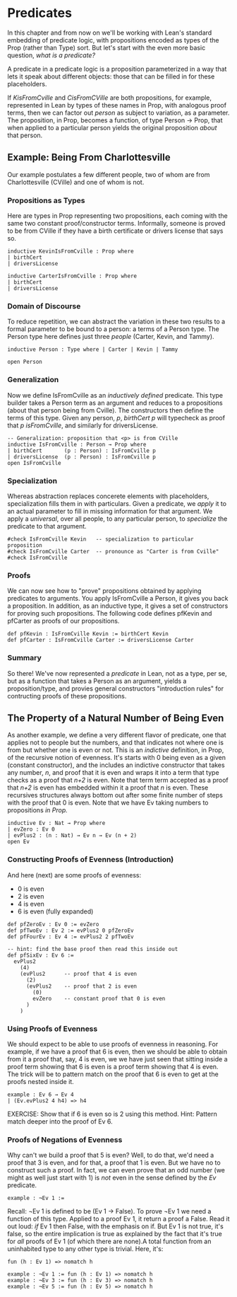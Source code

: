 # Predicates

<!-- toc -->

In this chapter and from now on we'll be working with Lean's
standard embedding of predicate logic, with propositions encoded
as types of the Prop (rather than Type) sort. But let's start with
the even more basic question, *what is a predicate?*

A predicate in a predicate logic is a proposition parameterized
in a way that lets it speak about different objects: those that
can be filled in for these placeholders.

If *KisFromCville* and *CisFromCVille* are both propositions, for
example, represented in Lean by types of these names in Prop, with
analogous proof terms, then we can factor out *person* as subject
to variation, as a parameter. The proposition, in Prop, becomes a
function, of type Person → Prop, that when applied to a particular
person yields the original proposition *about* that person.

## Example: Being From Charlottesville

Our example postulates a few different people, two of whom are
from Charlottesville (CVille) and one of whom is not.

### Propositions as Types

Here are types in Prop representing two propositions, each
coming with the same two constant proof/constructor terms.
Informally, someone is proved to be from CVille if they have
a birth certificate or drivers license that says so.

```lean
inductive KevinIsFromCville : Prop where
| birthCert
| driversLicense

inductive CarterIsFromCville : Prop where
| birthCert
| driversLicense
```

### Domain of Discourse

To reduce repetition, we can abstract the variation in
these two results to a formal parameter to be bound to a
person: a terms of a Person type. The Person type here
defines just three *people* (Carter, Kevin, and Tammy).

```lean
inductive Person : Type where | Carter | Kevin | Tammy

open Person
```

### Generalization

Now we define IsFromCville as an *inductively defined*
predicate. This type builder takes a Person term as an
argument and reduces to a propositions (about that person
being from Cville). The constructors then define the terms
of this type. Given any person, *p*, *birthCert p* will
typecheck as proof that *p isFromCville*, and similarly
for driversLicense.


```lean
-- Generalization: proposition that <p> is from CVille
inductive IsFromCville : Person → Prop where
| birthCert       (p : Person) : IsFromCville p
| driversLicense  (p : Person) : IsFromCville p
open IsFromCville
```

### Specialization

Whereas abstraction replaces concerete elements with placeholders,
specialization fills them in with particulars. Given a predicate,
we *apply* it to an actual parameter to fill in missing information
for that argument. We apply a *universal*, over all people, to any
particular person, to *specialize* the predicate to that argument.

```lean
#check IsFromCville Kevin   -- specialization to particular proposition
#check IsFromCville Carter  -- pronounce as "Carter is from Cville"
#check IsFromCville
```

### Proofs

We can now see how to "prove" propositions obtained by applying
predicates to arguments. You apply IsFromCville a Person, it gives
you back a proposition. In addition, as an inductive type, it gives
a set of constructors for proving such propositions. The following
code defines pfKevin and pfCarter as proofs of our propositions.
```lean
def pfKevin : IsFromCville Kevin := birthCert Kevin
def pfCarter : IsFromCville Carter := driversLicense Carter
```

### Summary
So there! We've now represented a *predicate* in Lean, not
as a type, per se, but as a function that takes a Person as
an argument, yields a proposition/type, and provies general
constructors "introduction rules" for contructing proofs of
these propositions.

## The Property of a Natural Number of Being Even

As another example, we define a very different flavor of
predicate, one that applies not to people but the numbers,
and that indicates not where one is from but whether one is
even or not. This is an *indictive* definition, in Prop, of
the recursive notion of evenness. It's starts with 0 being
even as a given (constant constructor), and the includes an
indictive constructor that takes any number, *n*, and proof
that it is even and wraps it into a term that type checks as
a proof that *n+2* is even. Note that term term accepted as
a proof that *n+2* is even has embedded within it a proof
that *n* is even. These recursives structures always bottom
out after some finite number of steps with the proof that 0
is even. Note that we have Ev taking numbers to propositions
*in Prop.*

```lean
inductive Ev : Nat → Prop where
| evZero : Ev 0
| evPlus2 : (n : Nat) → Ev n → Ev (n + 2)
open Ev
```

### Constructing Proofs of Evenness (Introduction)

And here (next) are some proofs of evenness:
- 0 is even
- 2 is even
- 4 is even
- 6 is even (fully expanded)

```lean
def pfZeroEv : Ev 0 := evZero
def pfTwoEv : Ev 2 := evPlus2 0 pfZeroEv
def pfFourEv : Ev 4 := evPlus2 2 pfTwoEv

-- hint: find the base proof then read this inside out
def pfSixEv : Ev 6 :=
  evPlus2
    (4)
    (evPlus2      -- proof that 4 is even
      (2)
      (evPlus2    -- proof that 2 is even
        (0)
        evZero    -- constant proof that 0 is even
      )
    )
```

### Using Proofs of Evenness

We should expect to be able to use proofs of evenness
in reasoning. For example, if we have a proof that 6
is even, then we should be able to obtain from it a
proof that, say, 4 is even, we we have just seen that
sitting inside a proof term showing that 6 is even is
a proof term showing that 4 is even. The trick will be
to pattern match on the proof that 6 is even to get at
the proofs nested inside it.

```lean
example : Ev 6 → Ev 4
| (Ev.evPlus2 4 h4) => h4
```

EXERCISE: Show that if 6 is even so is 2 using this method.
Hint: Pattern match deeper into the proof of Ev 6.

### Proofs of Negations of Evenness

Why can't we build a proof that 5 is even?
Well, to do that, we'd need a proof that 3
is even, and for that, a proof that 1 is even.
But we have no to construct such a proof. In
fact, we can even prove that an odd number (we
might as well just start with 1) is *not* even
in the sense defined by the *Ev* predicate.

```lean
example : ¬Ev 1 :=
```
Recall: ¬Ev 1 is defined to be (Ev 1 → False).
To prove ¬Ev 1 we need a function of this type.
Applied to a proof Ev 1, it return a proof a False.
Read it out loud: *if* Ev 1 then False, with the
emphasis on if. But Ev 1 is not true, it's false,
so the entire implication is true as explained by
the fact that it's true for *all* proofs of Ev 1
(of which there are none).A  total function from
an uninhabited type to any other type is trivial.
Here, it's:
```lean
fun (h : Ev 1) => nomatch h

example : ¬Ev 1 := fun (h : Ev 1) => nomatch h
example : ¬Ev 3 := fun (h : Ev 3) => nomatch h
example : ¬Ev 5 := fun (h : Ev 5) => nomatch h
```
